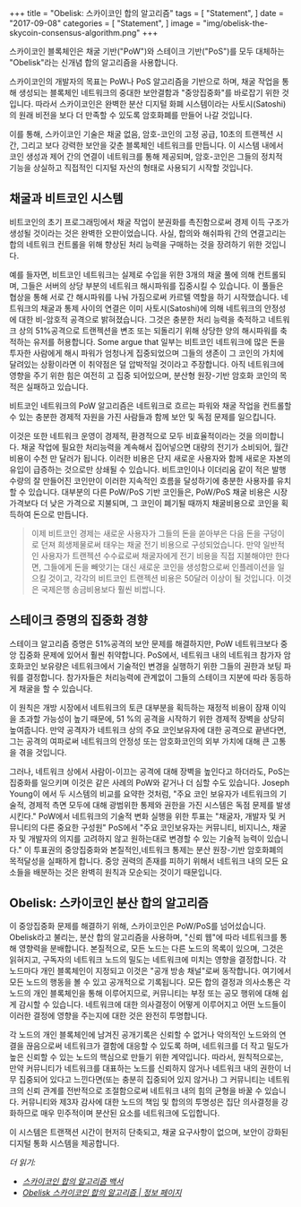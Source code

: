 +++
title = "Obelisk: 스카이코인 합의 알고리즘"
tags = [
    "Statement",
]
date = "2017-09-08"
categories = [
    "Statement",
]
image = "img/obelisk-the-skycoin-consensus-algorithm.png"
+++

스카이코인 블록체인은 채굴 기반("PoW")와 스테이크 기반("PoS")를 모두 대체하는
"Obelisk"라는 신개념 합의 알고리즘을 사용합니다.

스카이코인의 개발자의 목표는 PoW나 PoS 알고리즘을 기반으로 하며, 채굴 작업을 통해
생성되는 블록체인 네트워크의 중대한 보안결함과 "중앙집중화"를 바로잡기 위한 것입니다.
따라서 스카이코인은 완벽한 분산 디지털 화폐 시스템이라는
사토시(Satoshi)의 원래 비전을 보다 더 만족할 수 있도록 암호화폐를 만들어 나갈 것입니다.

이를 통해, 스카이코인 기술은 채굴 없음, 암호-코인의 고정 공급, 10초의 트랜젝션 시간,
그리고 보다 강력한 보안을 갖춘 블록체인 네트워크를 만듭니다.
이 시스템 내에서 코인 생성과 제어 간의 연결이 네트워크를 통해 제공되며,
암호-코인은 그들의 정치적 기능을 상실하고 직접적인 디지털 자산의 형태로
사용되기 시작할 것입니다.

## 채굴과 비트코인 시스템

비트코인의 초기 프로그래밍에서 채굴 작업이 분권화를 촉진함으로써 경제 이득 구조가
생성될 것이라는 것은 완벽한 오판이었습니다.
사실, 합의와 해쉬파워 간의 연결고리는 합의 네트워크 컨트롤을 위해 향상된 처리 능력을
구매하는 것을 장려하기 위한 것입니다.

예를 들자면, 비트코인 네트워크는 실제로 수입을 위한 3개의 채굴 풀에 의해 컨트롤되며,
그들은 서버의 상당 부분의 네트워크 해시파워를 집중시킬 수 있습니다.
이 풀들은 협상을 통해 서로 간 해시파워를 나눠 가짐으로써 카르텔 역할을 하기 시작했습니다.
네트워크의 채굴과 통제 사이의 연결은 이미 사토시(Satoshi)에 의해 네트워크의 안정성에 대한
비-암호적 공격으로 밝혀졌습니다.
그것은 충분한 처리 능력을 축적하고 네트워크 상의 51%공격으로 트랜젝션을 변조 또는 되돌리기 위해
상당한 양의 해시파워를 축적하는 유저를 허용합니다. Some argue that
일부는 비트코인 네트워크에 많은 돈을 투자한 사람에게 해시 파워가 엄청나게 집중되었으며
그들의 생존이 그 코인의 가치에 달려있는 상황이라면
이 취약점은 덜 압박적일 것이라고 주장합니다.
아직 네트워크에 영향을 주기 위한 힘은 여전히 고 집중 되어있으며,
분산형 원장-기반 암호화 코인의 목적은 실패하고 있습니다.

비트코인 네트워크의 PoW 알고리즘은 네트워크로 흐르는 파워와
채굴 작업을 컨트롤할 수 있는 충분한 경제적 자원을 가진 사람들과 함께 보안 및 독점 문제를 일으킵니다.

이것은 또한 네트워크 운영이 경제적, 환경적으로 모두 비효율적이라는 것을 의미합니다.
채굴 작업에 필요한 처리능력을 계속해서 집어넣으면 대량의 전기가 소비되어,
월간 비용이 수천 만 달러가 됩니다.
이러한 비용은 단지 새로운 사용자와 함께 새로운 자본의 유입이 급증하는 것으로만 상쇄될 수 있습니다.
비트코인이나 이더리움 같이 적은 발행 수량의 잘 만들어진 코인만이 이러한 지속적인 흐름을
달성하기에 충분한 사용자를 유치할 수 있습니다.
대부분의 다른 PoW/PoS 기반 코인들은, PoW/PoS 채굴 비용은 시장가격보다 더 낮은 가격으로 지불되며,
그 코인이 폐기될 때까지 채굴비용으로 코인을 획득하여 돈으로 만듭니다.

>이제 비트코인 경제는 새로운 사용자가 그들의 돈을 쏟아부은 다음 돈을 구덩이로 던져
희생제물로써 태우는 채굴 전기 비용으로 구성되었습니다.
만약 일반적인 사용자가 트랜젝션 수수료로써 채굴자에게 전기 비용을 직접 지불해야만 한다면,
그들에게 돈을 빼앗기는 대신 새로운 코인을 생성함으로써
인플레이션을 일으킬 것이고, 각각의 비트코인 트랜젝션 비용은 50달러 이상이 될 것입니다.
이것은 국제은행 송금비용보다 훨씬 비쌉니다.

## 스테이크 증명의 집중화 경향

스테이크 알고리즘 증명은 51%공격의 보안 문제를 해결하지만,
PoW 네트워크보다 중앙 집중화 문제에 있어서 훨씬 취약합니다.
PoS에서, 네트워크 내의 네트워크 참가자 암호화코인 보유량은 네트워크에서 기술적인 변경을
실행하기 위한 그들의 권한과 보팅 파워를 결정합니다.
참가자들은 처리능력에 관계없이 그들의 스테이크 지분에 따라 동등하게 채굴을 할 수 있습니다.

이 원칙은 개방 시장에서 네트워크의 토큰 대부분을 획득하는 재정적 비용이
잠재 이익을 초과할 가능성이 높기 때문에,
51 %의 공격을 시작하기 위한 경제적 장벽을 상당히 높여줍니다.
만약 공격자가 네트워크 상의 주요 코인보유자에 대한 공격으로 끝낸다면,
그는 공격의 여파로써 네트워크의 안정성 또는 암호화코인의
외부 가치에 대해 큰 고통을 겪을 것입니다.

그러나, 네트워크 상에서 사람이-이끄는 공격에 대해 장벽을 높인다고 하더라도, PoS는
집중화를 일으키며 이것은 같은 사례의 PoW와 같거나 더 심할 수도 있습니다.
Joseph Young이 에서 두 시스템의 비교를 요약한 것처럼, "주요 코인 보유자가
네트워크의 기술적, 경제적 측면 모두에 대해 광범위한 통제와 권한을
가진 시스템은 독점 문제를 발생시킨다." PoW에서 네트워크의 기술적 변화 실행을 위한
투표는 "채굴자, 개발자 및 커뮤니티의 다른 중요한 구성원"
PoS에서 "주요 코인보유자는 커뮤니티, 비지니스, 채굴자 및 개발자의 의지를 고려하지 않고
원하는대로 변경할 수 있는 기술적 능력이 있습니다."
이 투표권의 중앙집중화와 본질적인,네트워크 통제는 분산 원장-기반 암호화폐의
목적달성을 실패하게 합니다.
중앙 권력의 존재를 피하기 위해서 네트워크 내의 모든 요소들을 배분하는 것은
완벽히 원칙과 모순되는 것이기 때문입니다.

## Obelisk: 스카이코인 분산 합의 알고리즘

이 중앙집중화 문제를 해결하기 위해, 스카이코인은 PoW/PoS를 넘어섰습니다.
Obelisk라고 불리는, 분산 합의 알고리즘을 사용하며, "신뢰 웹"에 따라
네트워크를 통해 영향력을 분배합니다.
본질적으로, 모든 노드는 다른 노드의 목록이 있으며, 그것은 읽혀지고,
구독자의 네트워크 노드의 밀도는 네트워크에 미치는 영향을 결정합니다.
각 노드마다 개인 블록체인이 지정되고 이것은 "공개 방송 채널"로써 동작합니다.
여기에서 모든 노드의 행동을 볼 수 있고 공개적으로 기록됩니다.
 모든 합의 결정과 의사소통은 각 노드의 개인 블록체인을 통해 이루어지므로,
 커뮤니티는 부정 또는 공모 행위에 대해 쉽게 감시할 수 있습니다.
네트워크에 대한 의사결정이 어떻게 이루어지고 어떤 노드들이 이러한 결정에
영향을 주는지에 대한 것은 완전히 투명합니다.

각 노드의 개인 블록체인에 남겨진 공개기록은 신뢰할 수 없거나 악의적인 노드와의
연결을 끊음으로써 네트워크가 결함에 대응할 수 있도록 하며,
네트워크를 더 작고 밀도가 높은 신뢰할 수 있는 노드의 핵심으로 만들기 위한 계약입니다.
따라서, 원칙적으로는, 만약 커뮤니티가 네트워크를 대표하는 노드를 신뢰하지 않거나
네트워크 내의 권한이 너무 집중되어 있다고 느낀다면(또는 충분히 집중되어 있지 않거나)
그 커뮤니티는 네트워크의 신뢰 관계를 전반적으로 조절함으로써 네트워크 내의 힘의 균형을 바꿀 수 있습니다.
커뮤니티와 제3자 감사에 대한 노드의 책임 및 합의의 투명성은 집단 의사결정을 강화하므로
매우 민주적이며 분산된 요소를 네트워크에 도입합니다.

이 시스템은 트랜잭션 시간이 현저히 단축되고, 채굴 요구사항이 없으며,
보안이 강화된 디지털 통화 시스템을 제공합니다.

*더 읽기:*

* *[스카이코인 합의 알고리즘 백서](https://www.skycoin.net/whitepapers)*
* *[Obelisk 스카이코인 합의 알고리즘 | 정보 페이지](/overview/obelisk-skycoin-consensus-algorithm-information-pages/)*
